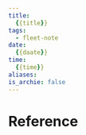 ```yaml
---
title:
  {{title}}
tags:
  - fleet-note
date:
  {{daate}}
time:
  {{time}}
aliases:
is_archie: false
---
```




# Reference